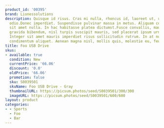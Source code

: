 ```yaml
---
product_id: '00395'
brand: Lionessolutions
description: Quisque id risus. Cras mi nulla, rhoncus id, laoreet ut, ultricies id,
  odio.Donec imperdiet. Suspendisse pulvinar massa in metus. Aliquam commodo lacus
  sit amet nulla. In hac habitasse platea dictumst.Fusce convallis, mauris imperdiet
  gravida bibendum, nisl turpis suscipit mauris, sed placerat ipsum urna sed risus.
  Integer sit amet mauris imperdiet risus sollicitudin rutrum. In at nulla at nisl
  condimentum aliquet. Aenean magna nisl, mollis quis, molestie eu, feugiat in, orci.
title: Foo USB Drive
skus:
- available: true
  condition: New
  currentPrice: '66.06'
  discount: '0.0'
  oldPrice: '66.06'
  promotion: false
  sku: S0039501
  skuName: Foo USB Drive - Gray
  thumbnailURL: https://picsum.photos/seed/S0039501/300/300
  imageURL: https://picsum.photos/seed/S0039501/600/600
layout: product
categories:
- - Sports
  - Foo
  - Bar
---
```

